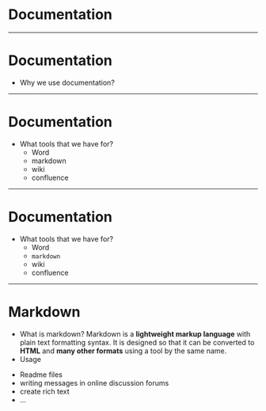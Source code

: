 # Documentation
---

# Documentation
* Why we use documentation?

---

# Documentation
* What tools that we have for?
  * Word
  * markdown
  * wiki
  * confluence
  
---

# Documentation
* What tools that we have for?
  * Word
  * `markdown`
  * wiki
  * confluence
---

# Markdown
- What is markdown?
Markdown is a **lightweight markup language** with plain text formatting syntax.
It is designed so that it can be converted to **HTML** and **many other formats** using a tool by the same name.
- Usage
 * Readme files
 * writing messages in online discussion forums
 * create rich text
 * ...
